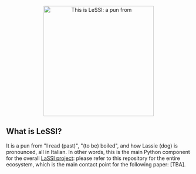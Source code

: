 <p align="center">
  <img src="https://raw.githubusercontent.com/datagram-db/LeSSI-python/main/WhoIsLeSSI.jpeg" width="300" alt="This is LeSSI: a pun from "I read" in Italian, and the way Lassie (dog) is pronounced in Italian."/>
</p>


## What is LeSSI?

It is a pun from "I read (past)", "(to be) boiled", and how Lassie (dog) is pronounced, all in Italian.
In other words, this is the main Python component for the overall [LaSSI project](https://github.com/datagram-db/LaSSI-pipeline): please refer to this repository for the entire ecosystem, which is the main contact point for the following paper: [TBA].
